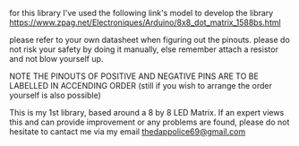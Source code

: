 for this library I've used the following link's model to develop the library
https://www.zpag.net/Electroniques/Arduino/8x8_dot_matrix_1588bs.html

please refer to your own datasheet when figuring out the pinouts.
please do not risk your safety by doing it manually, else remember attach a resistor and not blow yourself up.

NOTE THE PINOUTS OF POSITIVE AND NEGATIVE PINS ARE TO BE LABELLED IN ACCENDING ORDER
(still if you wish to arrange the order yourself is also possible)

This is my 1st library, based around a 8 by 8 LED Matrix.
If an expert views this and can provide improvement or any problems are found, please do not hesitate to cantact me via my email thedappolice69@gmail.com